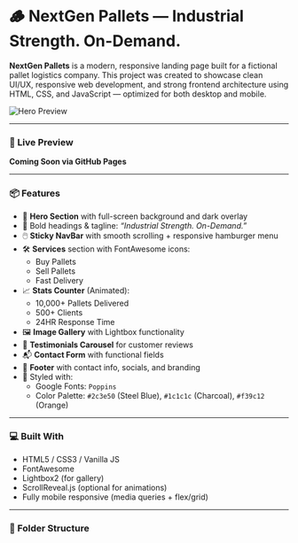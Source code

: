 # 🪵 NextGen Pallets — Industrial Strength. On-Demand.

**NextGen Pallets** is a modern, responsive landing page built for a fictional pallet logistics company. This project was created to showcase clean UI/UX, responsive web development, and strong frontend architecture using HTML, CSS, and JavaScript — optimized for both desktop and mobile.

![Hero Preview](./IMG_0247.jpeg) <!-- Update path if needed -->

---

### 🚀 Live Preview  
**Coming Soon via GitHub Pages**

---

### 📦 Features

- 📸 **Hero Section** with full-screen background and dark overlay  
- 🎯 Bold headings & tagline: *“Industrial Strength. On-Demand.”*  
- 🖱️ **Sticky NavBar** with smooth scrolling + responsive hamburger menu  
- 🛠️ **Services** section with FontAwesome icons:
  - Buy Pallets
  - Sell Pallets
  - Fast Delivery  
- 📈 **Stats Counter** (Animated):  
  - 10,000+ Pallets Delivered  
  - 500+ Clients  
  - 24HR Response Time  
- 🖼️ **Image Gallery** with Lightbox functionality  
- 🌟 **Testimonials Carousel** for customer reviews  
- 📬 **Contact Form** with functional fields  
- 🧭 **Footer** with contact info, socials, and branding  
- 💅 Styled with:
  - Google Fonts: `Poppins`
  - Color Palette: `#2c3e50` (Steel Blue), `#1c1c1c` (Charcoal), `#f39c12` (Orange)

---

### 💻 Built With

- HTML5 / CSS3 / Vanilla JS
- FontAwesome
- Lightbox2 (for gallery)
- ScrollReveal.js (optional for animations)
- Fully mobile responsive (media queries + flex/grid)

---

### 📂 Folder Structure

